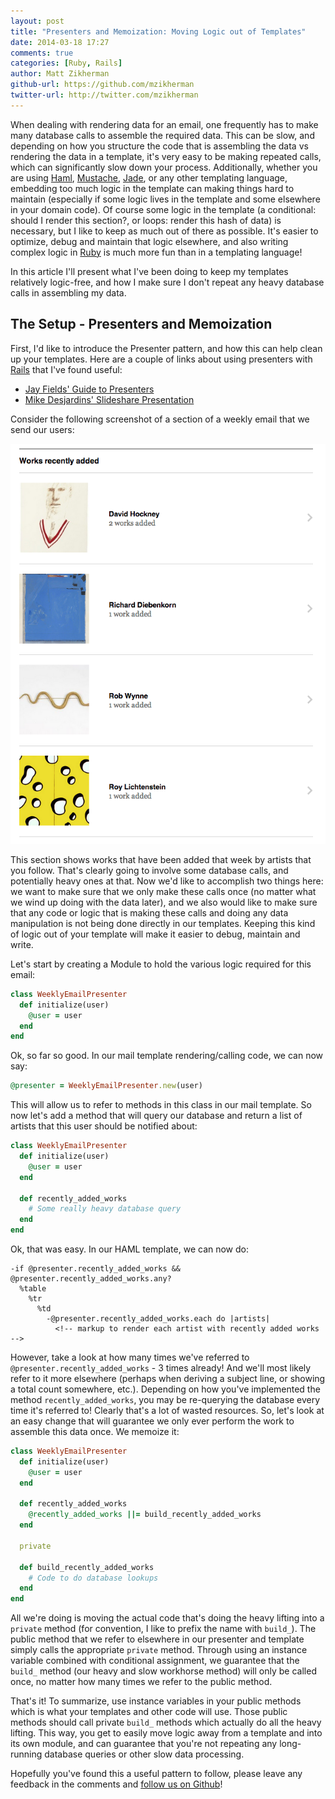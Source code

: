 ```yaml
---
layout: post
title: "Presenters and Memoization: Moving Logic out of Templates"
date: 2014-03-18 17:27
comments: true
categories: [Ruby, Rails]
author: Matt Zikherman
github-url: https://github.com/mzikherman
twitter-url: http://twitter.com/mzikherman
---
```



When dealing with rendering data for an email, one frequently has to make many database calls to assemble the required data. This can be slow, and depending on how you structure the code that is assembling the data vs rendering the data in a template, it's very easy to be making repeated calls, which can significantly slow down your process. Additionally, whether you are using [Haml](http://haml.info/), [Mustache](http://mustache.github.io/), [Jade](http://jade-lang.com/), or any other templating language, embedding too much logic in the template can making things hard to maintain (especially if some logic lives in the template and some elsewhere in your domain code). Of course some logic in the template (a conditional: should I render this section?, or loops: render this hash of data) is necessary, but I like to keep as much out of there as possible. It's easier to optimize, debug and maintain that logic elsewhere, and also writing complex logic in [Ruby](https://www.ruby-lang.org) is much more fun than in a templating language!

In this article I'll present what I've been doing to keep my templates relatively logic-free, and how I make sure I don't repeat any heavy database calls in assembling my data.

<!-- more -->

## The Setup - Presenters and Memoization

First, I'd like to introduce the Presenter pattern, and how this can help clean up your templates. Here are a couple of links about using presenters with [Rails](http://rubyonrails.org/) that I've found useful:

* [Jay Fields' Guide to Presenters](http://blog.jayfields.com/2007/03/rails-presenter-pattern.html)
* [Mike Desjardins' Slideshare Presentation](http://www.slideshare.net/mdesjardins/presenters-in-rails)

Consider the following screenshot of a section of a weekly email that we send our users:

![Example of Recently Added Works](/images/2014-03-18-presenters-and-memoization-moving-logic-out-of-templates/recently_added.png)

This section shows works that have been added that week by artists that you follow. That's clearly going to involve some database calls, and potentially heavy ones at that. Now we'd like to accomplish two things here: we want to make sure that we only make these calls once (no matter what we wind up doing with the data later), and we also would like to make sure that any code or logic that is making these calls and doing any data manipulation is not being done directly in our templates. Keeping this kind of logic out of your template will make it easier to debug, maintain and write.

Let's start by creating a Module to hold the various logic required for this email:

``` ruby
class WeeklyEmailPresenter
  def initialize(user)
    @user = user
  end
end
```

Ok, so far so good. In our mail template rendering/calling code, we can now say:

``` ruby
@presenter = WeeklyEmailPresenter.new(user)
```

This will allow us to refer to methods in this class in our mail template. So now let's add a method that will query our database and return a list of artists that this user should be notified about:

``` ruby
class WeeklyEmailPresenter
  def initialize(user)
    @user = user
  end

  def recently_added_works
    # Some really heavy database query
  end
end
```

Ok, that was easy. In our HAML template, we can now do:

``` haml
-if @presenter.recently_added_works && @presenter.recently_added_works.any?
  %table
    %tr
      %td
        -@presenter.recently_added_works.each do |artists|
          <!-- markup to render each artist with recently added works -->
```

However, take a look at how many times we've referred to ```@presenter.recently_added_works``` - 3 times already! And we'll most likely refer to it more elsewhere (perhaps when deriving a subject line, or showing a total count somewhere, etc.). Depending on how you've implemented the method ```recently_added_works```, you may be re-querying the database every time it's referred to! Clearly that's a lot of wasted resources. So, let's look at an easy change that will guarantee we only ever perform the work to assemble this data once. We memoize it:

``` ruby
class WeeklyEmailPresenter
  def initialize(user)
    @user = user
  end

  def recently_added_works
    @recently_added_works ||= build_recently_added_works
  end

  private

  def build_recently_added_works
    # Code to do database lookups
  end
end
```

All we're doing is moving the actual code that's doing the heavy lifting into a ```private``` method (for convention, I like to prefix the name with ```build_```). The public method that we refer to elsewhere in our presenter and template simply calls the appropriate ```private``` method. Through using an instance variable combined with conditional assignment, we guarantee that the ```build_``` method (our heavy and slow workhorse method) will only be called once, no matter how many times we refer to the public method.


That's it! To summarize, use instance variables in your public methods which is what your templates and other code will use. Those public methods should call private ```build_``` methods which actually do all the heavy lifting. This way, you get to easily move logic away from a template and into its own module, and can guarantee that you're not repeating any long-running database queries or other slow data processing.

Hopefully you've found this a useful pattern to follow, please leave any feedback in the comments and [follow us on Github](https://github.com/artsy)!